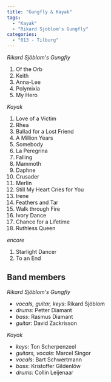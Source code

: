```yaml
---
title: "Gungfly & Kayak"
tags:
  - "Kayak"
  - "Rikard Sjöblom's Gungfly"
categories:
  - "013 - Tilburg"
---
```

_Rikard Sjöblom's Gungfly_

1. Of the Orb
1. Keith
1. Anna-Lee
1. Polymixia
1. My Hero

_Kayak_

1. Love of a Victim
1. Rhea
1. Ballad for a Lost Friend
1. A Million Years
1. Somebody
1. La Peregrina
1. Falling
1. Mammoth
1. Daphne
1. Crusader
1. Merlin
1. Still My Heart Cries for You
1. Irene
1. Feathers and Tar
1. Walk through Fire
1. Ivory Dance
1. Chance for a Lifetime
1. Ruthless Queen

_encore_

1. Starlight Dancer
1. To an End

Band members
------------
_Rikard Sjöblom's Gungfly_

* _vocals, guitar, keys_: Rikard Sjöblom
* _drums_: Petter Diamant
* _bass_: Rasmus Diamant
* _guitar_: David Zackrisson

_Kayak_

* _keys_: Ton Scherpenzeel
* _guitars, vocals_: Marcel Singor
* _vocals_: Bart Schwertmann
* _bass_: Kristoffer Gildenlöw
* _drums_: Collin Leijenaar


